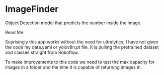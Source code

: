 # ImageFinder
Object Detection model that predicts the number inside the image.

Read Me 


Suprisingly this app works without the need for ultralytics, I have not given the code my data.yaml or yolov8n.pt file. 
It is pulling the pretrained dataset and classes straight from Roboflow.

To make improvements to this code we need to test the max capacity for images in a folder and the time it is capable of returning images in.
